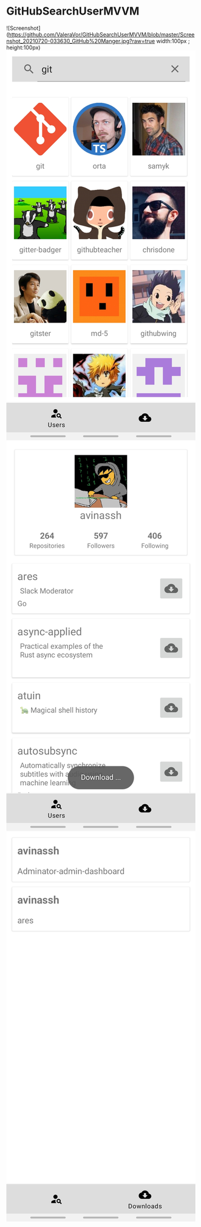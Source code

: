 # GitHubSearchUserMVVM

![Screenshot](https://github.com/ValeraVor/GitHubSearchUserMVVM/blob/master/Screenshot_20210720-033630_GitHub%20Manger.jpg?raw=true width:100px ; height:100px)
![Screenshot](https://github.com/ValeraVor/GitHubSearchUserMVVM/blob/master/Screenshot_20210720-033645_GitHub%20Manger.jpg?raw=true)
![Screenshot](https://github.com/ValeraVor/GitHubSearchUserMVVM/blob/master/Screenshot_20210720-033707_GitHub%20Manger.jpg?raw=true)
![Screenshot](https://github.com/ValeraVor/GitHubSearchUserMVVM/blob/master/Screenshot_20210720-033714_GitHub%20Manger.jpg?raw=true)
